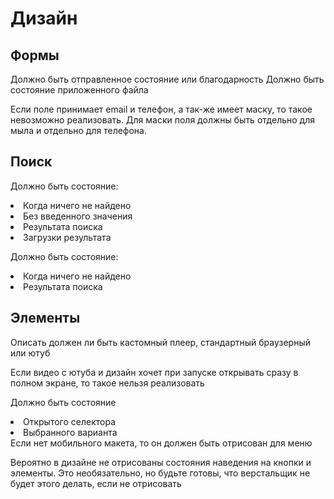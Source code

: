 # Дизайн

## Формы

<deflist collapsible="true">
    <def title="Есть форма для заявки" collapsible="true" default-state="collapsed">
        Должно быть отправленное состояние или благодарность
    </def>
    <def title="Есть поле с файлом" collapsible="true" default-state="collapsed">
        Должно быть состояние приложенного файла
    </def>
    <def title="Есть поле логина" collapsible="true" default-state="collapsed">
        <warning>
            <p>
                Если поле принимает email и телефон, а так-же имеет маску, то такое невозможно реализовать.
                Для маски поля должны быть отдельно для мыла и отдельно для телефона.
            </p>
        </warning>
    </def>
</deflist>

## Поиск

<deflist collapsible="true">
    <def title="Есть быстрый поиск" collapsible="true" default-state="collapsed">
        <p>Должно быть состояние:</p>
        <list type="decimal">
            <li>Когда ничего не найдено</li>
            <li>Без введенного значения</li>
            <li>Результата поиска</li>
            <li>Загрузки результата</li>
        </list>
    </def>
    <def title="Есть страница поиска" collapsible="true" default-state="collapsed">
        <p>Должно быть состояние:</p>
        <list type="decimal">
            <li>Когда ничего не найдено</li>
            <li>Результата поиска</li>
        </list>
    </def>
</deflist>

## Элементы

<deflist collapsible="true">
    <def title="Есть видео" collapsible="true" default-state="collapsed">
        <p>Описать должен ли быть кастомный плеер, стандартный браузерный или ютуб</p>
        <warning>
            <p>Если видео с ютуба и дизайн хочет при запуске открывать сразу в полном экране, то такое нельзя реализовать</p>
        </warning>
    </def>
    <def title="Есть селектор" collapsible="true" default-state="collapsed">
        <p>Должно быть состояние</p>
        <list>
            <li>Открытого селектора</li>
            <li>Выбранного варианта</li>
        </list>
    </def>
    <def title="Есть многоуровневое меню" collapsible="true" default-state="collapsed">
        Если нет мобильного макета, то он должен быть отрисован для меню
    </def>
</deflist>
<tip>
    <p>
        Вероятно в дизайне не отрисованы состояния наведения на кнопки и элементы. 
        Это необязательно, но будьте готовы, что верстальщик не будет этого делать, если не отрисовать
    </p>
</tip>

